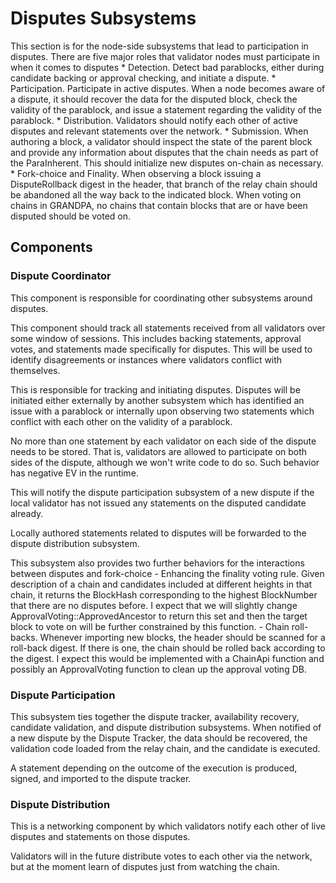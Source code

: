 # Disputes Subsystems

This section is for the node-side subsystems that lead to participation in disputes. There are five major roles that validator nodes must participate in when it comes to disputes
    * Detection. Detect bad parablocks, either during candidate backing or approval checking, and initiate a dispute.
    * Participation. Participate in active disputes. When a node becomes aware of a dispute, it should recover the data for the disputed block, check the validity of the parablock, and issue a statement regarding the validity of the parablock.
    * Distribution. Validators should notify each other of active disputes and relevant statements over the network.
    * Submission. When authoring a block, a validator should inspect the state of the parent block and provide any information about disputes that the chain needs as part of the ParaInherent. This should initialize new disputes on-chain as necessary.
    * Fork-choice and Finality. When observing a block issuing a DisputeRollback digest in the header, that branch of the relay chain should be abandoned all the way back to the indicated block. When voting on chains in GRANDPA, no chains that contain blocks that are or have been disputed should be voted on.

## Components

### Dispute Coordinator

This component is responsible for coordinating other subsystems around disputes.

This component should track all statements received from all validators over some window of sessions. This includes backing statements, approval votes, and statements made specifically for disputes. This will be used to identify disagreements or instances where validators conflict with themselves.

This is responsible for tracking and initiating disputes. Disputes will be initiated either externally by another subsystem which has identified an issue with a parablock or internally upon observing two statements which conflict with each other on the validity of a parablock.

No more than one statement by each validator on each side of the dispute needs to be stored. That is, validators are allowed to participate on both sides of the dispute, although we won't write code to do so. Such behavior has negative EV in the runtime.

This will notify the dispute participation subsystem of a new dispute if the local validator has not issued any statements on the disputed candidate already.

Locally authored statements related to disputes will be forwarded to the dispute distribution subsystem.

This subsystem also provides two further behaviors for the interactions between disputes and fork-choice
    - Enhancing the finality voting rule. Given description of a chain and candidates included at different heights in that chain, it returns the BlockHash corresponding to the highest BlockNumber that there are no disputes before. I expect that we will slightly change ApprovalVoting::ApprovedAncestor to return this set and then the target block to vote on will be further constrained by this function.
    - Chain roll-backs. Whenever importing new blocks, the header should be scanned for a roll-back digest. If there is one, the chain should be rolled back according to the digest. I expect this would be implemented with a ChainApi function and possibly an ApprovalVoting function to clean up the approval voting DB.

### Dispute Participation

This subsystem ties together the dispute tracker, availability recovery, candidate validation, and dispute distribution subsystems. When notified of a new dispute by the Dispute Tracker, the data should be recovered, the validation code loaded from the relay chain, and the candidate is executed.

A statement depending on the outcome of the execution is produced, signed, and imported to the dispute tracker.

### Dispute Distribution

This is a networking component by which validators notify each other of live disputes and statements on those disputes.

Validators will in the future distribute votes to each other via the network, but at the moment learn of disputes just from watching the chain.
